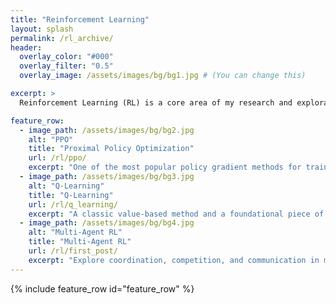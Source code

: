 ```yaml
---
title: "Reinforcement Learning"
layout: splash
permalink: /rl_archive/
header:
  overlay_color: "#000"
  overlay_filter: "0.5"
  overlay_image: /assets/images/bg/bg1.jpg # (You can change this)

excerpt: >
  Reinforcement Learning (RL) is a core area of my research and exploration. This section is dedicated to sharing key insights, experiments, and learnings from my work in RL

feature_row:
  - image_path: /assets/images/bg/bg2.jpg
    alt: "PPO"
    title: "Proximal Policy Optimization"
    url: /rl/ppo/
    excerpt: "One of the most popular policy gradient methods for training RL agents."
  - image_path: /assets/images/bg/bg3.jpg
    alt: "Q-Learning"
    title: "Q-Learning"
    url: /rl/q_learning/
    excerpt: "A classic value-based method and a foundational piece of modern RL."
  - image_path: /assets/images/bg/bg4.jpg
    alt: "Multi-Agent RL"
    title: "Multi-Agent RL"
    url: /rl/first_post/
    excerpt: "Explore coordination, competition, and communication in multi-agent settings."
---
```




{% include feature_row id="feature_row" %}






<!-- ---

title: Reinforcement Learning
layout: collection
classes: wide
permalink: /rl_archive/
collection: rl
entries_layout: grid
---

 🍀 Reinforcement Learning (RL) is a core area of my research and exploration.

This section is dedicated to sharing key insights, experiments, and learnings from my work in RL — spanning theoretical foundations, practical implementations, and critical reflections on current methods. Whether it's understanding classic algorithms or applying them to real-world problems, this is where I document my journey through the landscape of intelligent decision-making systems.

*Please Note*: This page is a WIP

--- -->